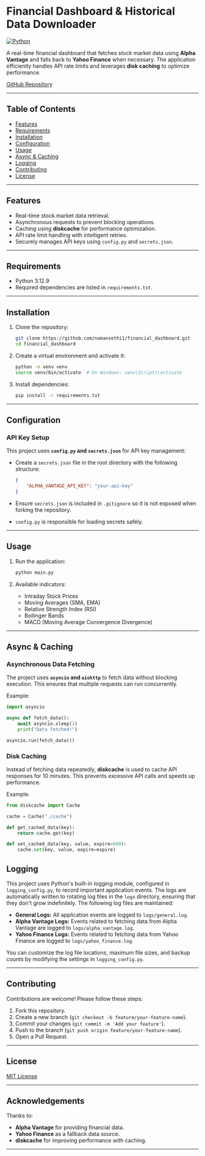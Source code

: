 # Financial Dashboard & Historical Data Downloader

[![Python](https://img.shields.io/badge/python-3.12.9-blue.svg)](https://www.python.org/downloads/release/python-3129/)

A real-time financial dashboard that fetches stock market data using **Alpha Vantage** and falls back to **Yahoo Finance** when necessary. The application efficiently handles API rate limits and leverages **disk caching** to optimize performance.

[GitHub Repository](https://github.com/namansethi1/financial_dashboard)

---

## Table of Contents
- [Features](#features)
- [Requirements](#requirements)
- [Installation](#installation)
- [Configuration](#configuration)
- [Usage](#usage)
- [Async & Caching](#async--caching)
- [Logging](#logging)
- [Contributing](#contributing)
- [License](#license)

---

## Features

- Real-time stock market data retrieval.
- Asynchronous requests to prevent blocking operations.
- Caching using **diskcache** for performance optimization.
- API rate limit handling with intelligent retries.
- Securely manages API keys using `config.py` and `secrets.json`.

---

## Requirements

- Python 3.12.9
- Required dependencies are listed in `requirements.txt`.

---

## Installation

1. Clone the repository:
    ```bash
    git clone https://github.com/namansethi1/financial_dashboard.git
    cd financial_dashboard
    ```

2. Create a virtual environment and activate it:
    ```bash
    python -m venv venv
    source venv/bin/activate  # On Windows: venv\Scripts\activate
    ```

3. Install dependencies:
    ```bash
    pip install -r requirements.txt
    ```

---

## Configuration

### API Key Setup

This project uses **`config.py` and `secrets.json`** for API key management:
- Create a `secrets.json` file in the root directory with the following structure:

    ```json
    {
        "ALPHA_VANTAGE_API_KEY": "your-api-key"
    }
    ```

- Ensure `secrets.json` is included in `.gitignore` so it is not exposed when forking the repository.
- `config.py` is responsible for loading secrets safely.

---

## Usage

1. Run the application:
    ```bash
    python main.py
    ```

2. Available indicators:
    - Intraday Stock Prices
    - Moving Averages (SMA, EMA)
    - Relative Strength Index (RSI)
    - Bollinger Bands
    - MACD (Moving Average Convergence Divergence)

---

## Async & Caching

### Asynchronous Data Fetching

The project uses **`asyncio` and `aiohttp`** to fetch data without blocking execution. This ensures that multiple requests can run concurrently.

Example:
```python
import asyncio

async def fetch_data():
    await asyncio.sleep(1)
    print("Data fetched!")

asyncio.run(fetch_data())
```

### Disk Caching

Instead of fetching data repeatedly, **diskcache** is used to cache API responses for 10 minutes. This prevents excessive API calls and speeds up performance.

Example:
```python
from diskcache import Cache

cache = Cache("./cache")

def get_cached_data(key):
    return cache.get(key)

def set_cached_data(key, value, expire=600):
    cache.set(key, value, expire=expire)
```

## Logging

This project uses Python's built-in logging module, configured in `logging_config.py`, to record important application events. The logs are automatically written to rotating log files in the `logs` directory, ensuring that they don't grow indefinitely. The following log files are maintained:

- **General Logs:** All application events are logged to `logs/general.log`.
- **Alpha Vantage Logs:** Events related to fetching data from Alpha Vantage are logged to `logs/alpha_vantage.log`.
- **Yahoo Finance Logs:** Events related to fetching data from Yahoo Finance are logged to `logs/yahoo_finance.log`.

You can customize the log file locations, maximum file sizes, and backup counts by modifying the settings in `logging_config.py`.


---

## Contributing

Contributions are welcome! Please follow these steps:
1. Fork this repository.
2. Create a new branch (`git checkout -b feature/your-feature-name`).
3. Commit your changes (`git commit -m 'Add your feature'`).
4. Push to the branch (`git push origin feature/your-feature-name`).
5. Open a Pull Request.

---

## License

[MIT License](LICENSE)

---

## Acknowledgements

Thanks to:
- **Alpha Vantage** for providing financial data.
- **Yahoo Finance** as a fallback data source.
- **diskcache** for improving performance with caching.

---
